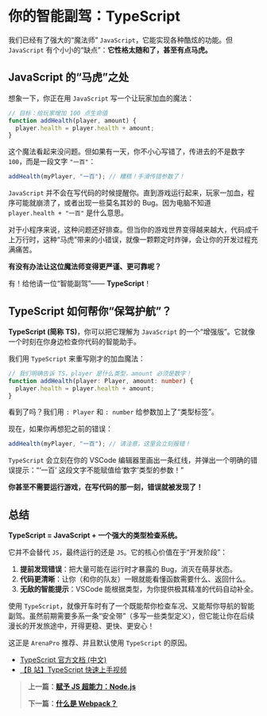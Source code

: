 # 你的智能副驾：TypeScript

我们已经有了强大的“魔法师” `JavaScript`，它能实现各种酷炫的功能。但 `JavaScript` 有个小小的“缺点”：**它性格太随和了，甚至有点马虎。**

## JavaScript 的“马虎”之处

想象一下，你正在用 `JavaScript` 写一个让玩家加血的魔法：

```js
// 目标：给玩家增加 100 点生命值
function addHealth(player, amount) {
  player.health = player.health + amount;
}
```

这个魔法看起来没问题。但如果有一天，你不小心写错了，传进去的不是数字 `100`，而是一段文字 `"一百"`：

```js
addHealth(myPlayer, "一百"); // 糟糕！手滑传错参数了！
```

`JavaScript` 并不会在写代码的时候提醒你。直到游戏运行起来，玩家一加血，程序可能就崩溃了，或者出现一些莫名其妙的 Bug。因为电脑不知道 `player.health + "一百"` 是什么意思。

对于小程序来说，这种问题还好排查。但当你的游戏世界变得越来越大，代码成千上万行时，这种“马虎”带来的小错误，就像一颗颗定时炸弹，会让你的开发过程充满痛苦。

**有没有办法让这位魔法师变得更严谨、更可靠呢？**

有！给他请一位“智能副驾”—— **TypeScript**！

## TypeScript 如何帮你“保驾护航”？

**TypeScript (简称 TS)**，你可以把它理解为 `JavaScript` 的一个“增强版”。它就像一个时刻在你身边检查你代码的智能助手。

我们用 `TypeScript` 来重写刚才的加血魔法：

```ts
// 我们明确告诉 TS，player 是什么类型，amount 必须是数字！
function addHealth(player: Player, amount: number) {
  player.health = player.health + amount;
}
```

看到了吗？我们用 `: Player` 和 `: number` 给参数加上了“类型标签”。

现在，如果你再想犯之前的错误：

```ts
addHealth(myPlayer, "一百"); // 请注意，这里会立刻报错！
```

`TypeScript` 会立刻在你的 VSCode 编辑器里画出一条红线，并弹出一个明确的错误提示：“‘一百’ 这段文字不能赋值给‘数字’类型的参数！”

**你甚至不需要运行游戏，在写代码的那一刻，错误就被发现了！**

## 总结

**TypeScript = JavaScript + 一个强大的类型检查系统。**

它并不会替代 `JS`，最终运行的还是 `JS`。它的核心价值在于“开发阶段”：

1.  **提前发现错误**：把大量可能在运行时才暴露的 Bug，消灭在萌芽状态。
2.  **代码更清晰**：让你（和你的队友）一眼就能看懂函数需要什么、返回什么。
3.  **无敌的智能提示**：VSCode 能根据类型，为你提供极其精准的代码自动补全。

使用 `TypeScript`，就像开车时有了一个既能帮你检查车况、又能帮你导航的智能副驾。虽然前期需要多系一条“安全带”（多写一些类型定义），但它能让你在后续漫长的开发旅途中，开得更稳、更快、更安心！

这正是 `ArenaPro` 推荐、并且默认使用 `TypeScript` 的原因。

- [TypeScript 官方文档 (中文)](https://www.typescriptlang.org/zh/docs/)
- [【B 站】TypeScript 快速上手视频](https://www.bilibili.com/video/BV1gX4y177Kf)

> **上一篇：[赋予 JS 超能力：Node.js](./WhatNodeJs.md)**
>
> **下一篇：[什么是 Webpack？](./WhatWebpack.md)**
